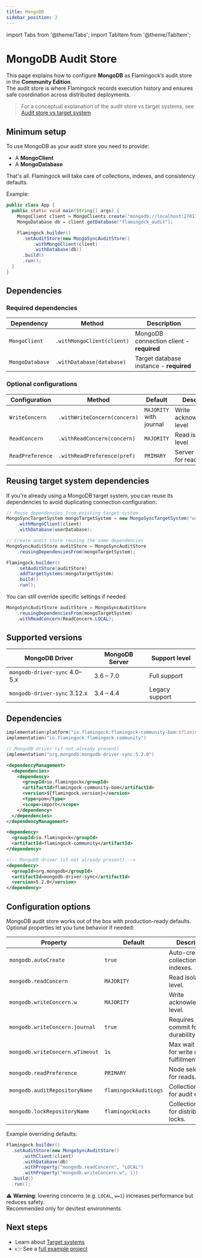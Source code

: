 ```yaml
---
title: MongoDB
sidebar_position: 2
---
```


import Tabs from '@theme/Tabs';
import TabItem from '@theme/TabItem';

# MongoDB Audit Store

This page explains how to configure **MongoDB** as Flamingock’s audit store in the **Community Edition**.  
The audit store is where Flamingock records execution history and ensures safe coordination across distributed deployments.

> For a conceptual explanation of the audit store vs target systems, see [Audit store vs target system](../overview/audit-store-vs-target-system.md).


## Minimum setup

To use MongoDB as your audit store you need to provide:  
- A **MongoClient**  
- A **MongoDatabase**

That's all. Flamingock will take care of collections, indexes, and consistency defaults.  

Example:

```java
public class App {
  public static void main(String[] args) {
    MongoClient client = MongoClients.create("mongodb://localhost:27017");
    MongoDatabase db = client.getDatabase("flamingock_audit");

    Flamingock.builder()
      .setAuditStore(new MongoSyncAuditStore()
          .withMongoClient(client)
          .withDatabase(db))
      .build()
      .run();
  }
}
```

## Dependencies

### Required dependencies

| Dependency | Method | Description |
|------------|--------|-------------|
| `MongoClient` | `.withMongoClient(client)` | MongoDB connection client - **required** |
| `MongoDatabase` | `.withDatabase(database)` | Target database instance - **required** |

### Optional configurations

| Configuration | Method | Default | Description |
|---------------|--------|---------|-------------|
| `WriteConcern` | `.withWriteConcern(concern)` | `MAJORITY` with journal | Write acknowledgment level |
| `ReadConcern` | `.withReadConcern(concern)` | `MAJORITY` | Read isolation level |
| `ReadPreference` | `.withReadPreference(pref)` | `PRIMARY` | Server selection for reads |

## Reusing target system dependencies

If you're already using a MongoDB target system, you can reuse its dependencies to avoid duplicating connection configuration:

```java
// Reuse dependencies from existing target system
MongoSyncTargetSystem mongoTargetSystem = new MongoSyncTargetSystem("user-database")
    .withMongoClient(client)
    .withDatabase(userDatabase);

// Create audit store reusing the same dependencies
MongoSyncAuditStore auditStore = MongoSyncAuditStore
    .reusingDependenciesFrom(mongoTargetSystem);

Flamingock.builder()
    .setAuditStore(auditStore)
    .addTargetSystems(mongoTargetSystem)
    .build()
    .run();
```

You can still override specific settings if needed:

```java
MongoSyncAuditStore auditStore = MongoSyncAuditStore
    .reusingDependenciesFrom(mongoTargetSystem)
    .withReadConcern(ReadConcern.LOCAL);
```


## Supported versions

| MongoDB Driver                 | MongoDB Server | Support level   |
|--------------------------------|----------------|-----------------|
| `mongodb-driver-sync` 4.0–5.x | 3.6 – 7.0      | Full support    |
| `mongodb-driver-sync` 3.12.x  | 3.4 – 4.4      | Legacy support  |


## Dependencies

<Tabs groupId="build_tool">

<TabItem value="gradle" label="Gradle">

```kotlin
implementation(platform("io.flamingock:flamingock-community-bom:$flamingockVersion"))
implementation("io.flamingock:flamingock-community")

// MongoDB driver (if not already present)
implementation("org.mongodb:mongodb-driver-sync:5.2.0")
```

</TabItem>

<TabItem value="maven" label="Maven">

```xml
<dependencyManagement>
  <dependencies>
    <dependency>
      <groupId>io.flamingock</groupId>
      <artifactId>flamingock-community-bom</artifactId>
      <version>${flamingock.version}</version>
      <type>pom</type>
      <scope>import</scope>
    </dependency>
  </dependencies>
</dependencyManagement>

<dependency>
  <groupId>io.flamingock</groupId>
  <artifactId>flamingock-community</artifactId>
</dependency>

<!-- MongoDB driver (if not already present) -->
<dependency>
  <groupId>org.mongodb</groupId>
  <artifactId>mongodb-driver-sync</artifactId>
  <version>5.2.0</version>
</dependency>
```

</TabItem>

</Tabs>


## Configuration options

MongoDB audit store works out of the box with production-ready defaults.  
Optional properties let you tune behavior if needed:

| Property                        | Default        | Description                                                                 |
|---------------------------------|----------------|-----------------------------------------------------------------------------|
| `mongodb.autoCreate`            | `true`         | Auto-create collections and indexes.                                        |
| `mongodb.readConcern`           | `MAJORITY`     | Read isolation level.                                                       |
| `mongodb.writeConcern.w`        | `MAJORITY`     | Write acknowledgment level.                                                 |
| `mongodb.writeConcern.journal`  | `true`         | Requires journal commit for durability.                                     |
| `mongodb.writeConcern.wTimeout` | `1s`           | Max wait time for write concern fulfillment.                                |
| `mongodb.readPreference`        | `PRIMARY`      | Node selection for reads.                                                   |
| `mongodb.auditRepositoryName`   | `flamingockAuditLogs` | Collection name for audit entries.                                   |
| `mongodb.lockRepositoryName`    | `flamingockLocks`     | Collection name for distributed locks.                               |

Example overriding defaults:

```java
Flamingock.builder()
  .setAuditStore(new MongoSyncAuditStore()
      .withClient(client)
      .withDatabase(db)
      .withProperty("mongodb.readConcern", "LOCAL")
      .withProperty("mongodb.writeConcern.w", 1))
  .build()
  .run();
```

⚠️ **Warning**: lowering concerns (e.g. `LOCAL`, `w=1`) increases performance but reduces safety.  
Recommended only for dev/test environments.


## Next steps

- Learn about [Target systems](../targetsystems/configuration.md)  
- 👉 See a [full example project](https://github.com/flamingock/flamingock-examples/tree/master/mongodb)  
